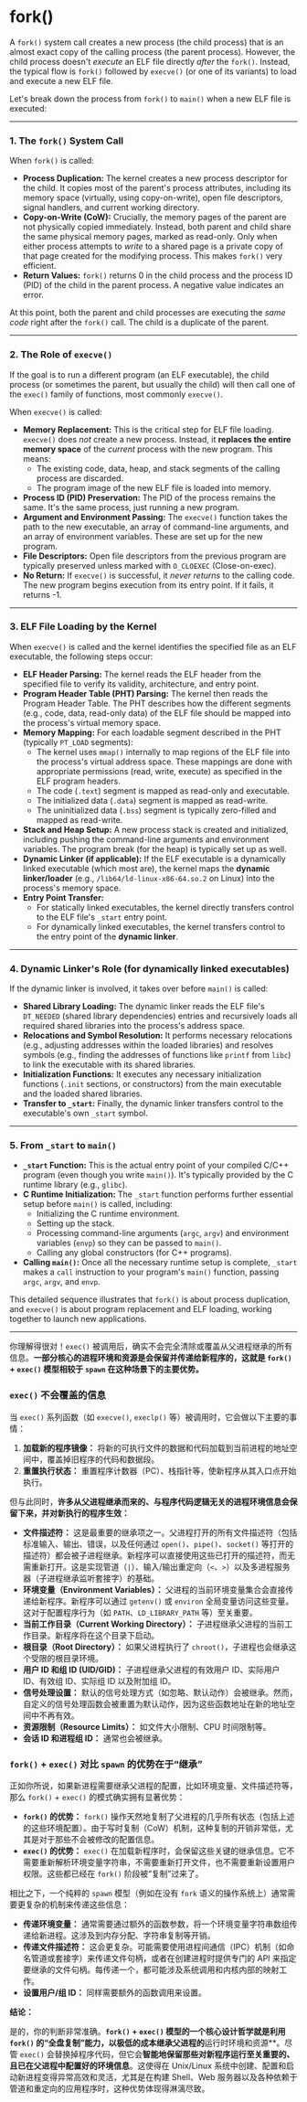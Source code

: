 # fork()

A `fork()` system call creates a new process (the child process) that is an almost exact copy of the calling process (the parent process). However, the child process doesn't *execute* an ELF file directly *after* the `fork()`. Instead, the typical flow is `fork()` followed by `execve()` (or one of its variants) to load and execute a new ELF file.

Let's break down the process from `fork()` to `main()` when a new ELF file is executed:

---

### 1. The `fork()` System Call

When `fork()` is called:

* **Process Duplication:** The kernel creates a new process descriptor for the child. It copies most of the parent's process attributes, including its memory space (virtually, using copy-on-write), open file descriptors, signal handlers, and current working directory.
* **Copy-on-Write (CoW):** Crucially, the memory pages of the parent are not physically copied immediately. Instead, both parent and child share the same physical memory pages, marked as read-only. Only when either process attempts to *write* to a shared page is a private copy of that page created for the modifying process. This makes `fork()` very efficient.
* **Return Values:** `fork()` returns 0 in the child process and the process ID (PID) of the child in the parent process. A negative value indicates an error.

At this point, both the parent and child processes are executing the *same code* right after the `fork()` call. The child is a duplicate of the parent.

---

### 2. The Role of `execve()`

If the goal is to run a different program (an ELF executable), the child process (or sometimes the parent, but usually the child) will then call one of the `exec()` family of functions, most commonly `execve()`.

When `execve()` is called:

* **Memory Replacement:** This is the critical step for ELF file loading. `execve()` does *not* create a new process. Instead, it **replaces the entire memory space** of the *current* process with the new program. This means:
    * The existing code, data, heap, and stack segments of the calling process are discarded.
    * The program image of the new ELF file is loaded into memory.
* **Process ID (PID) Preservation:** The PID of the process remains the same. It's the same process, just running a new program.
* **Argument and Environment Passing:** The `execve()` function takes the path to the new executable, an array of command-line arguments, and an array of environment variables. These are set up for the new program.
* **File Descriptors:** Open file descriptors from the previous program are typically preserved unless marked with `O_CLOEXEC` (Close-on-exec).
* **No Return:** If `execve()` is successful, it *never returns* to the calling code. The new program begins execution from its entry point. If it fails, it returns -1.

---

### 3. ELF File Loading by the Kernel

When `execve()` is called and the kernel identifies the specified file as an ELF executable, the following steps occur:

* **ELF Header Parsing:** The kernel reads the ELF header from the specified file to verify its validity, architecture, and entry point.
* **Program Header Table (PHT) Parsing:** The kernel then reads the Program Header Table. The PHT describes how the different segments (e.g., code, data, read-only data) of the ELF file should be mapped into the process's virtual memory space.
* **Memory Mapping:** For each loadable segment described in the PHT (typically `PT_LOAD` segments):
    * The kernel uses `mmap()` internally to map regions of the ELF file into the process's virtual address space. These mappings are done with appropriate permissions (read, write, execute) as specified in the ELF program headers.
    * The code (`.text`) segment is mapped as read-only and executable.
    * The initialized data (`.data`) segment is mapped as read-write.
    * The uninitialized data (`.bss`) segment is typically zero-filled and mapped as read-write.
* **Stack and Heap Setup:** A new process stack is created and initialized, including pushing the command-line arguments and environment variables. The program break (for the heap) is typically set up as well.
* **Dynamic Linker (if applicable):** If the ELF executable is a dynamically linked executable (which most are), the kernel maps the **dynamic linker/loader** (e.g., `/lib64/ld-linux-x86-64.so.2` on Linux) into the process's memory space.
* **Entry Point Transfer:**
    * For statically linked executables, the kernel directly transfers control to the ELF file's `_start` entry point.
    * For dynamically linked executables, the kernel transfers control to the entry point of the **dynamic linker**.

---

### 4. Dynamic Linker's Role (for dynamically linked executables)

If the dynamic linker is involved, it takes over before `main()` is called:

* **Shared Library Loading:** The dynamic linker reads the ELF file's `DT_NEEDED` (shared library dependencies) entries and recursively loads all required shared libraries into the process's address space.
* **Relocations and Symbol Resolution:** It performs necessary relocations (e.g., adjusting addresses within the loaded libraries) and resolves symbols (e.g., finding the addresses of functions like `printf` from `libc`) to link the executable with its shared libraries.
* **Initialization Functions:** It executes any necessary initialization functions (`.init` sections, or constructors) from the main executable and the loaded shared libraries.
* **Transfer to `_start`:** Finally, the dynamic linker transfers control to the executable's own `_start` symbol.

---

### 5. From `_start` to `main()`

* **`_start` Function:** This is the actual entry point of your compiled C/C++ program (even though you write `main()`). It's typically provided by the C runtime library (e.g., `glibc`).
* **C Runtime Initialization:** The `_start` function performs further essential setup before `main()` is called, including:
    * Initializing the C runtime environment.
    * Setting up the stack.
    * Processing command-line arguments (`argc`, `argv`) and environment variables (`envp`) so they can be passed to `main()`.
    * Calling any global constructors (for C++ programs).
* **Calling `main()`:** Once all the necessary runtime setup is complete, `_start` makes a `call` instruction to your program's `main()` function, passing `argc`, `argv`, and `envp`.

This detailed sequence illustrates that `fork()` is about process duplication, and `execve()` is about program replacement and ELF loading, working together to launch new applications.



---
你理解得很对！`exec()` 被调用后，确实不会完全清除或覆盖从父进程继承的所有信息。**一部分核心的进程环境和资源是会保留并传递给新程序的，这就是 `fork()` + `exec()` 模型相较于 `spawn` 在这种场景下的主要优势。**

### `exec()` 不会覆盖的信息

当 `exec()` 系列函数（如 `execve()`, `execlp()` 等）被调用时，它会做以下主要的事情：

1.  **加载新的程序镜像：** 将新的可执行文件的数据和代码加载到当前进程的地址空间中，覆盖掉旧程序的代码和数据段。
2.  **重置执行状态：** 重置程序计数器（PC）、栈指针等，使新程序从其入口点开始执行。

但与此同时，**许多从父进程继承而来的、与程序代码逻辑无关的进程环境信息会保留下来，并对新执行的程序生效：**

* **文件描述符：** 这是最重要的继承项之一。父进程打开的所有文件描述符（包括标准输入、输出、错误，以及任何通过 `open()`、`pipe()`、`socket()` 等打开的描述符）都会被子进程继承。新程序可以直接使用这些已打开的描述符，而无需重新打开。这是实现管道（`|`）、输入/输出重定向（`<`、`>`）以及多进程服务器（子进程继承监听套接字）的基础。
* **环境变量（Environment Variables）：** 父进程的当前环境变量集合会直接传递给新程序。新程序可以通过 `getenv()` 或 `environ` 全局变量访问这些变量。这对于配置程序行为（如 `PATH`、`LD_LIBRARY_PATH` 等）至关重要。
* **当前工作目录（Current Working Directory）：** 子进程继承父进程的当前工作目录。新程序将在这个目录下启动。
* **根目录（Root Directory）：** 如果父进程执行了 `chroot()`，子进程也会继承这个受限的根目录环境。
* **用户 ID 和组 ID (UID/GID)：** 子进程继承父进程的有效用户 ID、实际用户 ID、有效组 ID、实际组 ID 以及附加组 ID。
* **信号处理设置：** 默认的信号处理方式（如忽略、默认动作）会被继承。然而，自定义的信号处理函数会被重置为默认动作，因为这些函数地址在新的地址空间中不再有效。
* **资源限制（Resource Limits）：** 如文件大小限制、CPU 时间限制等。
* **会话 ID 和进程组 ID：** 通常也会被继承。

### `fork()` + `exec()` 对比 `spawn` 的优势在于“继承”

正如你所说，如果新进程需要继承父进程的配置，比如环境变量、文件描述符等，那么 `fork()` + `exec()` 的模式确实拥有显著优势：

* **`fork()` 的优势：** `fork()` 操作天然地复制了父进程的几乎所有状态（包括上述的这些环境配置）。由于写时复制（CoW）机制，这种复制的开销非常低，尤其是对于那些不会被修改的配置信息。
* **`exec()` 的优势：** `exec()` 在加载新程序时，会保留这些关键的继承信息。它不需要重新解析环境变量字符串，不需要重新打开文件，也不需要重新设置用户权限。这些都已经在 `fork()` 阶段被“复制”过来了。

相比之下，一个纯粹的 `spawn` 模型（例如在没有 `fork` 语义的操作系统上）通常需要更复杂的机制来传递这些信息：

* **传递环境变量：** 通常需要通过额外的函数参数，将一个环境变量字符串数组传递给新进程。这涉及到内存分配、字符串复制等开销。
* **传递文件描述符：** 这会更复杂。可能需要使用进程间通信（IPC）机制（如命名管道或套接字）来传递文件句柄，或者在创建进程时提供专门的 API 来指定要继承的文件句柄。每传递一个，都可能涉及系统调用和内核内部的映射工作。
* **设置用户/组 ID：** 同样需要额外的函数调用来设置。

**结论：**

是的，你的判断非常准确。**`fork()` + `exec()` 模型的一个核心设计哲学就是利用 `fork()` 的“全盘复制”能力，以极低的成本继承父进程的**运行时环境和资源**。尽管 `exec()` 会替换掉程序代码，但它会**智能地保留那些对新程序运行至关重要的、且已在父进程中配置好的环境信息**。这使得在 Unix/Linux 系统中创建、配置和启动新进程变得异常高效和灵活，尤其是在构建 Shell、Web 服务器以及各种依赖于管道和重定向的应用程序时，这种优势体现得淋漓尽致。
